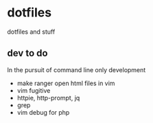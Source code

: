 # dotfiles

dotfiles and stuff

## dev to do

In the pursuit of command line only development

* make ranger open html files in vim
* vim fugitive
* httpie, http-prompt, jq
* grep
* vim debug for php
